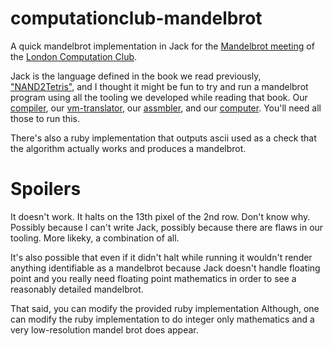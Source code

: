 # computationclub-mandelbrot

A quick mandelbrot implementation in Jack for the [Mandelbrot meeting][1] of the
[London Computation Club][2].

Jack is the language defined in the book we read previously, ["NAND2Tetris"][3],
and I thought it might be fun to try and run a mandelbrot program using all the
tooling we developed while reading that book.  Our [compiler][4], our
[vm-translator][5], our [assmbler][6], and our [computer][7].  You'll need all
those to run this.

There's also a ruby implementation that outputs ascii used as a check that the
algorithm actually works and produces a mandelbrot.
# Spoilers

It doesn't work.  It halts on the 13th pixel of the 2nd row.  Don't know why.
Possibly because I can't write Jack, possibly because there are flaws in our
tooling.  More likeky, a combination of all.

It's also possible that even if it didn't halt while running it wouldn't render
anything identifiable as a mandelbrot because Jack doesn't handle floating point
and you really  need floating point mathematics in order to see a reasonably
detailed mandelbrot.

That said, you can modify the provided ruby implementation Although, one can
modify the ruby implementation to do integer only mathematics and a very
low-resolution mandel brot does appear.

[1]: https://github.com/computationclub/computationclub.github.io/wiki/The-New-Turing-Omnibus-Chapter-9-Mathematical-Research
[2]: https://london.computation.club
[3]: http://www.nand2tetris.org/
[4]: https://github.com/computationclub/jack-compiler
[5]: https://github.com/computationclub/vm-translator
[6]: https://github.com/computationclub/hack-assembler
[7]: https://github.com/computationclub/hack-js
